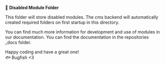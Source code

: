 📁 **Disabled Module Folder**

This folder will store disabled modules. The cms backend will automatically created required folders on first startup in this directory.

You can find much more information for development and use of modules in our documentation. You can find the documentation in the repositories _docs folder.

Happy coding and have a great one!  
🐟 Bugfish <3
